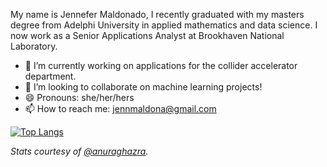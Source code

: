 <!--
**jennmald/jennmald** is a ✨ _special_ ✨ repository because its `README.md` (this file) appears on your GitHub profile.

Here are some ideas to get you started:

- 🔭 I’m currently working on ...
- 🌱 I’m currently learning ...
- 👯 I’m looking to collaborate on ...
- 🤔 I’m looking for help with ...
- 💬 Ask me about ...
- 📫 How to reach me: ...
- 😄 Pronouns: ...
- ⚡ Fun fact: ...
-->


My name is Jennefer Maldonado, I recently graduated with my masters degree from Adelphi University in applied mathematics and data science. I now work as a Senior Applications Analyst at Brookhaven National Laboratory.

- 🔭 I’m currently working on applications for the collider accelerator department.
- 👯 I’m looking to collaborate on machine learning projects!
- 😄 Pronouns: she/her/hers
- 📫 How to reach me: jennmaldona@gmail.com 


[![Top Langs](https://github-readme-stats.vercel.app/api/top-langs/?username=jennmald&layout=compact&langs_count=9)](https://github.com/jennmald/github-readme-stats)


_Stats courtesy of [@anuraghazra](https://github.com/anuraghazra/github-readme-stats)._
